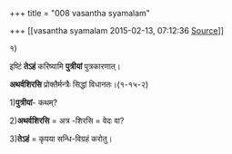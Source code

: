 +++
title = "008 vasantha syamalam"

+++
[[vasantha syamalam	2015-02-13, 07:12:36 [Source](https://groups.google.com/g/samskrita/c/xRspP3dyyro)]]



१)

इष्टिं **तेऽहं** करिष्यामि **पुत्रीयां** पुत्रकारणात्।

**अथर्वशिरसि** प्रोक्तैर्मन्त्रैः सिद्धां विधानतः।(१-१५-२)

  

1)**पुत्रीयां**- कथम्?  

2)**अथर्वशिरसि** = अत्र -शिरसि = वेदः वा?

3)**तेऽहं** = कृपया सन्धि-विग्रहं करोतु।

